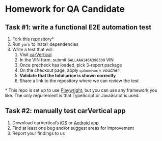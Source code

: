 # Homework for QA Candidate

## Task #1: write a functional E2E automation test

1. Fork this repository*
2. Run `yarn` to install dependencies
3. Write a test that will:
   1. Visit [carVertical](https://www.carvertical.com)
   2. In the VIN form, submit `SALLAAA146A396339` VIN
   3. Once precheck has loaded, pick 3-report package
   4. On the checkout page, apply `qahomework` voucher
   5. **Validate that the total price is shown correctly**
   6. Share a link to the repository where we can review the test

\* This repo is set up to use [Playwright](https://playwright.dev), but you can use any framework you like. The only requirement is that TypeScript or JavaScript is used.

## Task #2: manually test carVertical app

1. Download carVertical’s [iOS](https://apps.apple.com/lt/app/carvertical-check-car-history/id1528834650) or [Android](https://play.google.com/store/apps/details?id=com.cvmobileapp) app
2. Find at least one bug and/or suggest areas for improvement
3. Report your findings to us
